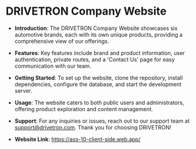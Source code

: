 # DRIVETRON Company Website

- **Introduction**: The DRIVETRON Company Website showcases six automotive brands, each with its own unique products, providing a comprehensive view of our offerings.

- **Features**: Key features include brand and product information, user authentication, private routes, and a 'Contact Us' page for easy communication with our team.

- **Getting Started**: To set up the website, clone the repository, install dependencies, configure the database, and start the development server.

- **Usage**: The website caters to both public users and administrators, offering product exploration and content management.

- **Support**: For any inquiries or issues, reach out to our support team at support@drivetron.com. Thank you for choosing DRIVETRON!


- **Website Link**: https://ass-10-client-side.web.app/
